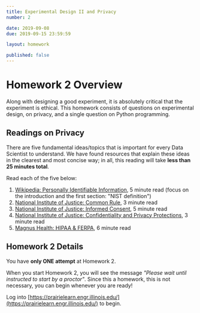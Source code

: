 ```yaml
---
title: Experimental Design II and Privacy
number: 2

date: 2019-09-08
due: 2019-09-15 23:59:59

layout: homework

published: false
---
```


# Homework 2 Overview

Along with designing a good experiment, it is absolutely critical that the experiment is ethical.  This homework consists of questions on experimental design, on privacy, and a single question on Python programming.


## Readings on Privacy

There are five fundamental ideas/topics that is important for every Data Scientist to understand.  We have found resources that explain these ideas in the clearest and most concise way; in all, this reading will take **less than 25 minutes total**.

Read each of the five below:

1. [Wikipedia: Personally Identifiable Information](https://en.wikipedia.org/wiki/Personally_identifiable_information), 5 minute read (focus on the introduction and the first section: "NIST definition")
2. [National Institute of Justice: Common Rule](https://www.nij.gov/funding/humansubjects/pages/common-rule.aspx), 3 minute read
3. [National Institute of Justice: Informed Consent](https://www.nij.gov/funding/humansubjects/pages/informed-consent.aspx), 5 minute read
4. [National Institute of Justice: Confidentiality and Privacy Protections](https://www.nij.gov/funding/humansubjects/pages/confidentiality.aspx), 3 minute read
5. [Magnus Health: HIPAA & FERPA](https://web.magnushealth.com/insights/hipaa-ferpa-what-they-are-how-they-apply), 6 minute read


## Homework 2 Details

You have **only ONE attempt** at Homework 2.

When you start Homework 2, you will see the message *"Please wait until instructed to start by a proctor"*.  Since this a homework, this is not necessary, you can begin whenever you are ready!

Log into [https://prairielearn.engr.illinois.edu/](https://prairielearn.engr.illinois.edu/) to begin.
